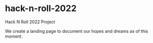 # hack-n-roll-2022
Hack N Roll 2022 Project

We create a landing page to document our hopes and dreams as of this moment.
